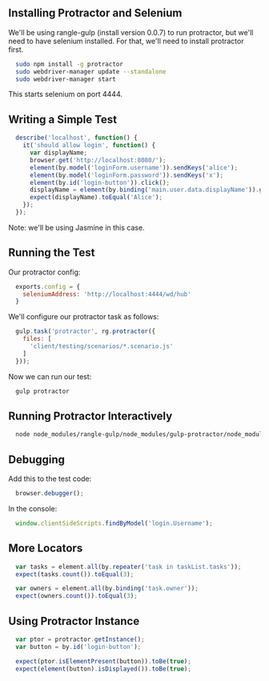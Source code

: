 
## Installing Protractor and Selenium

We'll be using rangle-gulp (install version 0.0.7) to run protractor, but we'll need to have selenium installed. For that, we'll need to install protractor first.

```bash
  sudo npm install -g protractor
  sudo webdriver-manager update --standalone
  sudo webdriver-manager start
```

This starts selenium on port 4444.

## Writing a Simple Test

```javascript
  describe('localhost', function() {
    it('should allow login', function() {
      var displayName;
      browser.get('http://localhost:8080/');
      element(by.model('loginForm.username')).sendKeys('alice');
      element(by.model('loginForm.password')).sendKeys('x');
      element(by.id('login-button')).click();
      displayName = element(by.binding('main.user.data.displayName')).getText();
      expect(displayName).toEqual('Alice');
    });
  });
```

Note: we'll be using Jasmine in this case.

## Running the Test

Our protractor config:

```javascript
  exports.config = {
    seleniumAddress: 'http://localhost:4444/wd/hub'
  }
```

We'll configure our protractor task as follows:

```javascript
  gulp.task('protractor', rg.protractor({
    files: [
      'client/testing/scenarios/*.scenario.js'
    ]
  }));
```

Now we can run our test:

```bash
  gulp protractor
```

## Running Protractor Interactively

```bash
  node node_modules/rangle-gulp/node_modules/gulp-protractor/node_modules/protractor/bin/elementexplorer.js http://localhost:8080/
```

## Debugging

Add this to the test code:

```javascript
  browser.debugger();
```

In the console:

```javascript
  window.clientSideScripts.findByModel('login.Username');
```

## More Locators

```javascript
  var tasks = element.all(by.repeater('task in taskList.tasks'));
  expect(tasks.count()).toEqual(3);

  var owners = element.all(by.binding('task.owner'));
  expect(owners.count()).toEqual(3);
```

## Using Protractor Instance

```javascript
  var ptor = protractor.getInstance();
  var button = by.id('login-button');

  expect(ptor.isElementPresent(button)).toBe(true);
  expect(element(button).isDisplayed()).toBe(true);

```